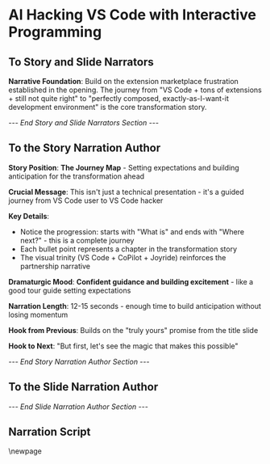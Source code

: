 # AI Hacking VS Code with Interactive Programming

## To Story and Slide Narrators

**Narrative Foundation**: Build on the extension marketplace frustration established in the opening. The journey from "VS Code + tons of extensions + still not quite right" to "perfectly composed, exactly-as-I-want-it development environment" is the core transformation story.

*--- End Story and Slide Narrators Section ---*

## To the Story Narration Author

**Story Position**: **The Journey Map** - Setting expectations and building anticipation for the transformation ahead

**Crucial Message**: This isn't just a technical presentation - it's a guided journey from VS Code user to VS Code hacker

**Key Details**:
- Notice the progression: starts with "What is" and ends with "Where next?" - this is a complete journey
- Each bullet point represents a chapter in the transformation story
- The visual trinity (VS Code + CoPilot + Joyride) reinforces the partnership narrative

**Dramaturgic Mood**: **Confident guidance and building excitement** - like a good tour guide setting expectations

**Narration Length**: 12-15 seconds - enough time to build anticipation without losing momentum

**Hook from Previous**: Builds on the "truly yours" promise from the title slide

**Hook to Next**: "But first, let's see the magic that makes this possible"

*--- End Story Narration Author Section ---*

## To the Slide Narration Author

*--- End Slide Narration Author Section ---*

## Narration Script

\newpage